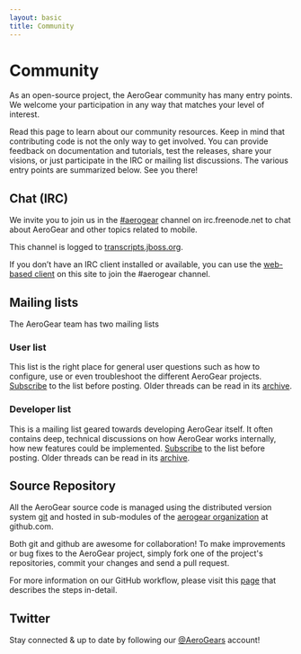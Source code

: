 ```yaml
---
layout: basic
title: Community
---
```


# Community

As an open-source project, the AeroGear community has many entry points. We welcome your participation in any way that matches your level of interest.

Read this page to learn about our community resources. Keep in mind that contributing code is not the only way to get involved. You can provide feedback on documentation and tutorials, test the releases, share your visions, or just participate in the IRC or mailing list discussions. The various entry points are summarized below. See you there!

## Chat (IRC)

We invite you to join us in the [#aerogear](irc://irc.freenode.net/aerogear) channel on irc.freenode.net to chat about AeroGear and other topics related to mobile. 

This channel is logged to [transcripts.jboss.org](http://transcripts.jboss.org/channel/irc.freenode.org/%23aerogear/index.html).

If you don’t have an IRC client installed or available, you can use the [web-based client](http://webchat.freenode.net?channels=aerogear) on this site to join the #aerogear channel.

## Mailing lists

The AeroGear team has two mailing lists

### User list

This list is the right place for general user questions such as how to configure, use or even troubleshoot the different AeroGear projects. [Subscribe](https://lists.jboss.org/mailman/listinfo/aerogear-users) to the list before posting. Older threads can be read in its [archive](http://lists.jboss.org/pipermail/aerogear-users/).


### Developer list

This is a mailing list geared towards developing AeroGear itself. It often contains deep, technical discussions on how AeroGear works internally, how new features could be implemented. [Subscribe](https://lists.jboss.org/mailman/listinfo/aerogear-dev) to the list before posting. Older threads can be read in its [archive](http://lists.jboss.org/pipermail/aerogear-dev/).

## Source Repository

All the AeroGear source code is managed using the distributed version system [git](http://git-scm.com/) and hosted in sub-modules of the [aerogear organization](https://github.com/aerogear) at github.com.

Both git and github are awesome for collaboration! To make improvements or bug fixes to the AeroGear project, simply fork one of the project's repositories, commit your changes and send a pull request.

For more information on our GitHub workflow, please visit this [page](../docs/guides/GitHubWorkflow/) that describes the steps in-detail.

## Twitter

Stay connected & up to date by following our [@AeroGears](https://twitter.com/aerogears) account!
